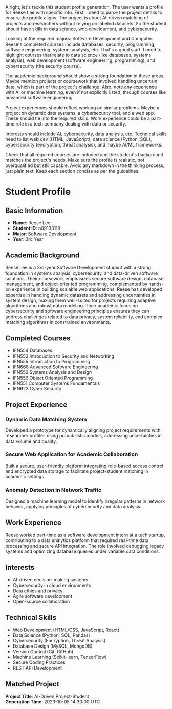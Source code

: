 <think>
Alright, let's tackle this student profile generation. The user wants a profile for Reese Lee with specific info. First, I need to parse the project details to ensure the profile aligns. The project is about AI-driven matching of projects and researchers without relying on labeled datasets. So the student should have skills in data science, web development, and cybersecurity.

Looking at the required majors: Software Development and Computer. Reese's completed courses include databases, security, programming, software engineering, systems analysis, etc. That's a good start. I need to highlight courses that relate to data science (like databases, systems analysis), web development (software engineering, programming), and cybersecurity (the security course).

The academic background should show a strong foundation in these areas. Maybe mention projects or coursework that involved handling uncertain data, which is part of the project's challenge. Also, note any experience with AI or machine learning, even if not explicitly listed, through courses like advanced software engineering.

Project experiences should reflect working on similar problems. Maybe a project on dynamic data systems, a cybersecurity tool, and a web app. These should tie into the required skills. Work experience could be a part-time role in a tech company dealing with data or security.

Interests should include AI, cybersecurity, data analysis, etc. Technical skills need to list web dev (HTML, JavaScript), data science (Python, SQL), cybersecurity (encryption, threat analysis), and maybe AI/ML frameworks.

Check that all required courses are included and the student's background matches the project's needs. Make sure the profile is realistic, not overqualified but still capable. Avoid any markdown in the thinking process, just plain text. Keep each section concise as per the guidelines.
</think>

# Student Profile

## Basic Information  
- **Name**: Reese Lee  
- **Student ID**: n09133119  
- **Major**: Software Development  
- **Year**: 3rd Year  

## Academic Background  
Reese Lee is a 3rd-year Software Development student with a strong foundation in systems analysis, cybersecurity, and data-driven software solutions. Their coursework emphasizes secure software design, database management, and object-oriented programming, complemented by hands-on experience in building scalable web applications. Reese has developed expertise in handling dynamic datasets and addressing uncertainties in system design, making them well-suited for projects requiring adaptive algorithms and robust data modeling. Their academic focus on cybersecurity and software engineering principles ensures they can address challenges related to data privacy, system reliability, and complex matching algorithms in constrained environments.  

## Completed Courses  
- IFN554 Databases  
- IFN553 Introduction to Security and Networking  
- IFN555 Introduction to Programming  
- IFN668 Advanced Software Engineering  
- IFN552 Systems Analysis and Design  
- IFN556 Object Oriented Programming  
- IFN551 Computer Systems Fundamentals  
- IFN623 Cyber Security  

## Project Experience  
### Dynamic Data Matching System  
Developed a prototype for dynamically aligning project requirements with researcher profiles using probabilistic models, addressing uncertainties in data volume and quality.  

### Secure Web Application for Academic Collaboration  
Built a secure, user-friendly platform integrating role-based access control and encrypted data storage to facilitate project-student matching in academic settings.  

### Anomaly Detection in Network Traffic  
Designed a machine learning model to identify irregular patterns in network behavior, applying principles of cybersecurity and data analysis.  

## Work Experience  
Reese worked part-time as a software development intern at a tech startup, contributing to a data analytics platform that required real-time data processing and secure API integration. The role involved debugging legacy systems and optimizing database queries under variable data conditions.  

## Interests  
- AI-driven decision-making systems  
- Cybersecurity in cloud environments  
- Data ethics and privacy  
- Agile software development  
- Open-source collaboration  

## Technical Skills  
- Web Development (HTML/CSS, JavaScript, React)  
- Data Science (Python, SQL, Pandas)  
- Cybersecurity (Encryption, Threat Analysis)  
- Database Design (MySQL, MongoDB)  
- Version Control (Git, GitHub)  
- Machine Learning (Scikit-learn, TensorFlow)  
- Secure Coding Practices  
- REST API Development  

## Matched Project  
**Project Title**: AI-Driven Project-Student  
**Generation Time**: 2023-10-05 14:30:00 UTC
